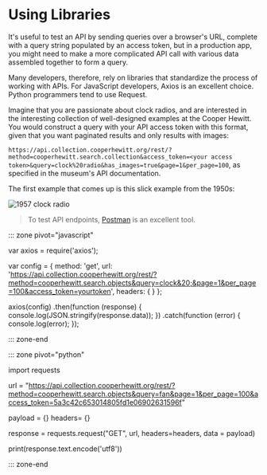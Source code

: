 # Using Libraries

It's useful to test an API by sending queries over a browser's URL, complete with a query string populated by an access token, but in a production app, you might need to make a more complicated API call with various data assembled together to form a query.

Many developers, therefore, rely on libraries that standardize the process of working with APIs. For JavaScript developers, Axios is an excellent choice. Python programmers tend to use Request.

Imagine that you are passionate about clock radios, and are interested in the interesting collection of well-designed examples at the Cooper Hewitt. You would construct a query with your API access token with this format, given that you want paginated results and only results with images: 

`https://api.collection.cooperhewitt.org/rest/?method=cooperhewitt.search.collection&access_token=<your access token>&query=clock%20radio&has_images=true&page=1&per_page=100`, as specified in the museum's API documentation.

The first example that comes up is this slick example from the 1950s:

![1957 clock radio](https://images.collection.cooperhewitt.org/39369_1f0c462c864fbf4d_b.jpg)

> To test API endpoints, [Postman](https://www.postman.com/) is an excellent tool.

::: zone pivot="javascript"

var axios = require('axios');

var config = {
  method: 'get',
  url: 'https://api.collection.cooperhewitt.org/rest/?method=cooperhewitt.search.objects&query=clock&20;&page=1&per_page=100&access_token=yourtoken',
  headers: { }
};

axios(config)
.then(function (response) {
  console.log(JSON.stringify(response.data));
})
.catch(function (error) {
  console.log(error);
});

::: zone-end

::: zone pivot="python"

import requests

url = "https://api.collection.cooperhewitt.org/rest/?method=cooperhewitt.search.objects&query=fan&page=1&per_page=100&access_token=5a3c42c653014805fd1e06902631596f"

payload = {}
headers= {}

response = requests.request("GET", url, headers=headers, data = payload)

print(response.text.encode('utf8'))


::: zone-end
